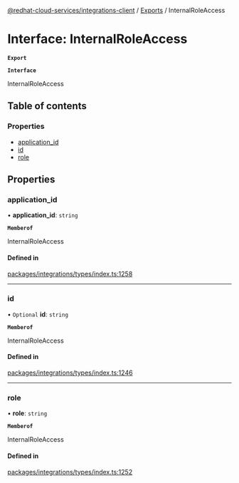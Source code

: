 [@redhat-cloud-services/integrations-client](../README.md) / [Exports](../modules.md) / InternalRoleAccess

# Interface: InternalRoleAccess

**`Export`**

**`Interface`**

InternalRoleAccess

## Table of contents

### Properties

- [application\_id](InternalRoleAccess.md#application_id)
- [id](InternalRoleAccess.md#id)
- [role](InternalRoleAccess.md#role)

## Properties

### application\_id

• **application\_id**: `string`

**`Memberof`**

InternalRoleAccess

#### Defined in

[packages/integrations/types/index.ts:1258](https://github.com/RedHatInsights/javascript-clients/blob/master/packages/integrations/types/index.ts#L1258)

___

### id

• `Optional` **id**: `string`

**`Memberof`**

InternalRoleAccess

#### Defined in

[packages/integrations/types/index.ts:1246](https://github.com/RedHatInsights/javascript-clients/blob/master/packages/integrations/types/index.ts#L1246)

___

### role

• **role**: `string`

**`Memberof`**

InternalRoleAccess

#### Defined in

[packages/integrations/types/index.ts:1252](https://github.com/RedHatInsights/javascript-clients/blob/master/packages/integrations/types/index.ts#L1252)
